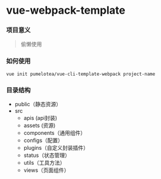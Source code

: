 # vue-webpack-template

### 项目意义
> 偷懒使用

### 如何使用
`vue init pumelotea/vue-cli-template-webpack project-name`

### 目录结构

- public（静态资源）
- src
  - apis (api封装)
  - assets (资源)
  - components（通用组件）
  - configs（配置）
  - plugins（自定义封装插件）
  - status（状态管理）
  - utils（工具方法）
  - views（页面组件）
